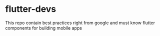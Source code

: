 # flutter-devs
This repo contain best practices right from google and must know flutter components for building mobile apps
